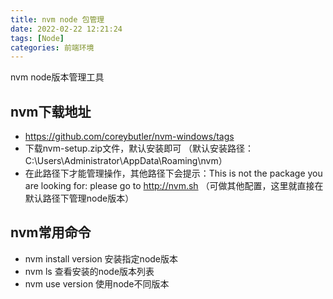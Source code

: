 ```yaml
---
title: nvm node 包管理
date: 2022-02-22 12:21:24
tags: [Node]
categories: 前端环境
---
```


nvm node版本管理工具

## nvm下载地址
- https://github.com/coreybutler/nvm-windows/tags
- 下载nvm-setup.zip文件，默认安装即可
（默认安装路径：C:\Users\Administrator\AppData\Roaming\nvm）
- 在此路径下才能管理操作，其他路径下会提示：This is not the package you are looking for: please go to http://nvm.sh
（可做其他配置，这里就直接在默认路径下管理node版本）

## nvm常用命令
  - nvm install version 安装指定node版本
  - nvm ls 查看安装的node版本列表
  - nvm use version 使用node不同版本